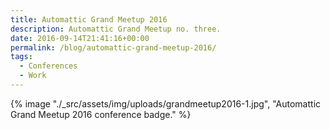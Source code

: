 ```yaml
---
title: Automattic Grand Meetup 2016
description: Automattic Grand Meetup no. three.
date: 2016-09-14T21:41:16+00:00
permalink: /blog/automattic-grand-meetup-2016/
tags:
  - Conferences
  - Work
---
```


{% image "./_src/assets/img/uploads/grandmeetup2016-1.jpg", "Automattic Grand Meetup 2016 conference badge." %}
